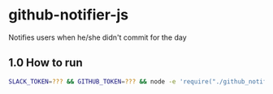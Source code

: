 # github-notifier-js
Notifies users when he/she didn't commit for the day

## 1.0 How to run

```bash
SLACK_TOKEN=??? && GITHUB_TOKEN=??? && node -e 'require("./github_notifier/rest")'
```
